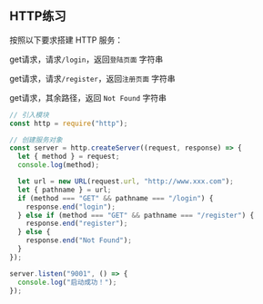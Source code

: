 ## HTTP练习

按照以下要求搭建 HTTP 服务：

get请求，请求`/login`，返回`登陆页面` 字符串

get请求，请求`/register`，返回`注册页面` 字符串

get请求，其余路径，返回 `Not Found` 字符串

```js
// 引入模块
const http = require("http");

// 创建服务对象
const server = http.createServer((request, response) => {
  let { method } = request;
  console.log(method);

  let url = new URL(request.url, "http://www.xxx.com");
  let { pathname } = url;
  if (method === "GET" && pathname === "/login") {
    response.end("login");
  } else if (method === "GET" && pathname === "/register") {
    response.end("register");
  } else {
    response.end("Not Found");
  }
});

server.listen("9001", () => {
  console.log("启动成功！");
});
```

